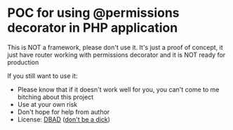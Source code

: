 # POC for using @permissions decorator in PHP application

This is NOT a framework, please don't use it. It's just a proof of 
concept, it just have router
working with permissions decorator and it is NOT ready for production

If you still want to use it:

- Please know that if it doesn't work well for you, you can't come 
to me bitching about this project
- Use at your own risk
- Don't hope for help from author
- License: [DBAD](http://www.dbad-license.org/) ([don't be a dick](https://github.com/philsturgeon/dbad))